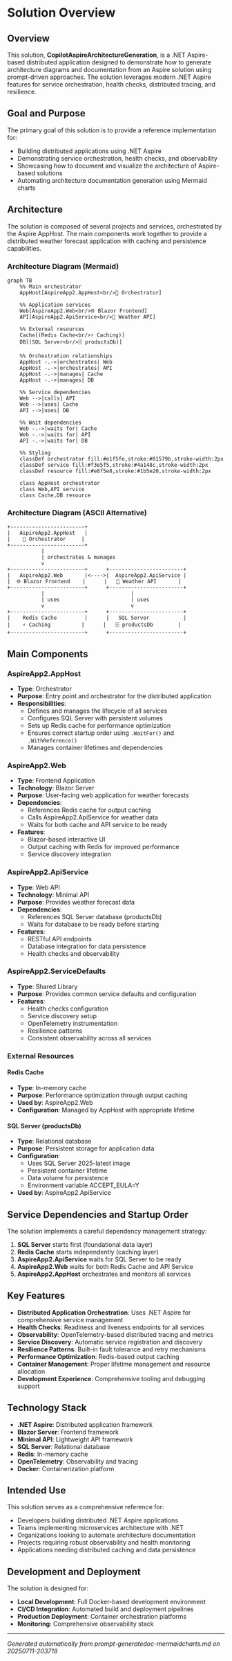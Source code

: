 # Solution Overview

## Overview

This solution, **CopilotAspireArchitectureGeneration**, is a .NET Aspire-based distributed application designed to demonstrate how to generate architecture diagrams and documentation from an Aspire solution using prompt-driven approaches. The solution leverages modern .NET Aspire features for service orchestration, health checks, distributed tracing, and resilience.

## Goal and Purpose

The primary goal of this solution is to provide a reference implementation for:
- Building distributed applications using .NET Aspire
- Demonstrating service orchestration, health checks, and observability
- Showcasing how to document and visualize the architecture of Aspire-based solutions
- Automating architecture documentation generation using Mermaid charts

## Architecture

The solution is composed of several projects and services, orchestrated by the Aspire AppHost. The main components work together to provide a distributed weather forecast application with caching and persistence capabilities.

### Architecture Diagram (Mermaid)

```mermaid
graph TB
    %% Main orchestrator
    AppHost[AspireApp2.AppHost<br/>🎯 Orchestrator]
    
    %% Application services
    Web[AspireApp2.Web<br/>🌐 Blazor Frontend]
    API[AspireApp2.ApiService<br/>🔗 Weather API]
    
    %% External resources
    Cache[(Redis Cache<br/>⚡ Caching)]
    DB[(SQL Server<br/>🗄️ productsDb)]
    
    %% Orchestration relationships
    AppHost -.->|orchestrates| Web
    AppHost -.->|orchestrates| API
    AppHost -.->|manages| Cache
    AppHost -.->|manages| DB
    
    %% Service dependencies
    Web -->|calls| API
    Web -->|uses| Cache
    API -->|uses| DB
    
    %% Wait dependencies
    Web -.->|waits for| Cache
    Web -.->|waits for| API
    API -.->|waits for| DB
    
    %% Styling
    classDef orchestrator fill:#e1f5fe,stroke:#01579b,stroke-width:2px
    classDef service fill:#f3e5f5,stroke:#4a148c,stroke-width:2px
    classDef resource fill:#e8f5e8,stroke:#1b5e20,stroke-width:2px
    
    class AppHost orchestrator
    class Web,API service
    class Cache,DB resource
```

### Architecture Diagram (ASCII Alternative)

```
+------------------------+
|   AspireApp2.AppHost   |
|    🎯 Orchestrator     |
+------------------------+
           |
           | orchestrates & manages
           v
+------------------------+      +------------------------+
|   AspireApp2.Web       |<---->|  AspireApp2.ApiService |
|  🌐 Blazor Frontend    |      |   🔗 Weather API       |
+------------------------+      +------------------------+
           |                            |
           | uses                       | uses
           v                            v
+------------------------+      +------------------------+
|    Redis Cache         |      |   SQL Server           |
|    ⚡ Caching          |      |   🗄️ productsDb        |
+------------------------+      +------------------------+
```

## Main Components

### AspireApp2.AppHost
- **Type**: Orchestrator
- **Purpose**: Entry point and orchestrator for the distributed application
- **Responsibilities**:
  - Defines and manages the lifecycle of all services
  - Configures SQL Server with persistent volumes
  - Sets up Redis cache for performance optimization
  - Ensures correct startup order using `.WaitFor()` and `.WithReference()`
  - Manages container lifetimes and dependencies

### AspireApp2.Web
- **Type**: Frontend Application
- **Technology**: Blazor Server
- **Purpose**: User-facing web application for weather forecasts
- **Dependencies**:
  - References Redis cache for output caching
  - Calls AspireApp2.ApiService for weather data
  - Waits for both cache and API service to be ready
- **Features**:
  - Blazor-based interactive UI
  - Output caching with Redis for improved performance
  - Service discovery integration

### AspireApp2.ApiService
- **Type**: Web API
- **Technology**: Minimal API
- **Purpose**: Provides weather forecast data
- **Dependencies**:
  - References SQL Server database (productsDb)
  - Waits for database to be ready before starting
- **Features**:
  - RESTful API endpoints
  - Database integration for data persistence
  - Health checks and observability

### AspireApp2.ServiceDefaults
- **Type**: Shared Library
- **Purpose**: Provides common service defaults and configuration
- **Features**:
  - Health checks configuration
  - Service discovery setup
  - OpenTelemetry instrumentation
  - Resilience patterns
  - Consistent observability across all services

### External Resources

#### Redis Cache
- **Type**: In-memory cache
- **Purpose**: Performance optimization through output caching
- **Used by**: AspireApp2.Web
- **Configuration**: Managed by AppHost with appropriate lifetime

#### SQL Server (productsDb)
- **Type**: Relational database
- **Purpose**: Persistent storage for application data
- **Configuration**:
  - Uses SQL Server 2025-latest image
  - Persistent container lifetime
  - Data volume for persistence
  - Environment variable ACCEPT_EULA=Y
- **Used by**: AspireApp2.ApiService

## Service Dependencies and Startup Order

The solution implements a careful dependency management strategy:

1. **SQL Server** starts first (foundational data layer)
2. **Redis Cache** starts independently (caching layer)
3. **AspireApp2.ApiService** waits for SQL Server to be ready
4. **AspireApp2.Web** waits for both Redis Cache and API Service
5. **AspireApp2.AppHost** orchestrates and monitors all services

## Key Features

- **Distributed Application Orchestration**: Uses .NET Aspire for comprehensive service management
- **Health Checks**: Readiness and liveness endpoints for all services
- **Observability**: OpenTelemetry-based distributed tracing and metrics
- **Service Discovery**: Automatic service registration and discovery
- **Resilience Patterns**: Built-in fault tolerance and retry mechanisms
- **Performance Optimization**: Redis-based output caching
- **Container Management**: Proper lifetime management and resource allocation
- **Development Experience**: Comprehensive tooling and debugging support

## Technology Stack

- **.NET Aspire**: Distributed application framework
- **Blazor Server**: Frontend framework
- **Minimal API**: Lightweight API framework
- **SQL Server**: Relational database
- **Redis**: In-memory cache
- **OpenTelemetry**: Observability and tracing
- **Docker**: Containerization platform

## Intended Use

This solution serves as a comprehensive reference for:
- Developers building distributed .NET Aspire applications
- Teams implementing microservices architecture with .NET
- Organizations looking to automate architecture documentation
- Projects requiring robust observability and health monitoring
- Applications needing distributed caching and data persistence

## Development and Deployment

The solution is designed for:
- **Local Development**: Full Docker-based development environment
- **CI/CD Integration**: Automated build and deployment pipelines
- **Production Deployment**: Container orchestration platforms
- **Monitoring**: Comprehensive observability stack

---

*Generated automatically from prompt-generatedoc-mermaidcharts.md on 20250711-203718*
